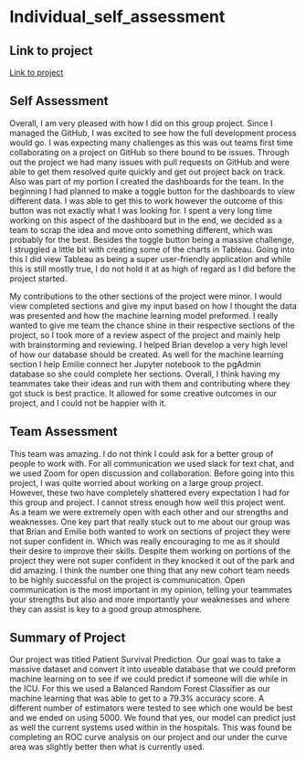 # Individual_self_assessment
## Link to project
[Link to project](https://github.com/Tyfox1206/Patient_Survival_Prediction)

## Self Assessment

Overall, I am very pleased with how I did on this group project. Since I managed the GitHub, I was excited to see how the full development process would go. I was expecting many challenges as this was out teams first time collaborating on a project on GitHub so there bound to be issues. Through out the project we had many issues with pull requests on GitHub and were able to get them resolved quite quickly and get out project back on track.  Also was part of my portion I created the dashboards for the team. In the beginning I had planned to make a toggle button for the dashboards to view different data. I was able to get this to work however the outcome of this button was not exactly what I was looking for. I spent a very long time working on this aspect of the dashboard but in the end, we decided as a team to scrap the idea and move onto something different, which was probably for the best. Besides the toggle button being a massive challenge, I struggled a little bit with creating some of the charts in Tableau. Going into this I did view Tableau as being a super user-friendly application and while this is still mostly true, I do not hold it at as high of regard as I did before the project started. 

My contributions to the other sections of the project were minor. I would view completed sections and give my input based on how I thought the data was presented and how the machine learning model preformed. I really wanted to give me team the chance shine in their respective sections of the project, so I took more of a review aspect of the project and mainly help with brainstorming and reviewing. I helped Brian develop a very high level of how our database should be created. As well for the machine learning section I help Emilie connect her Jupyter notebook to the pgAdmin database so she could complete her sections. Overall, I think having my teammates take their ideas and run with them and contributing where they got stuck is best practice. It allowed for some creative outcomes in our project, and I could not be happier with it. 

## Team Assessment

This team was amazing. I do not think I could ask for a better group of people to work with. For all communication we used slack for text chat, and we used Zoom for open discussion and collaboration. Before going into this project, I was quite worried about working on a large group project. However, these two have completely shattered every expectation I had for this group and project. I cannot stress enough how well this project went. As a team we were extremely open with each other and our strengths and weaknesses. One key part that really stuck out to me about our group was that Brian and Emilie both wanted to work on sections of project they were not super confident in. Which was really encouraging to me as it should their desire to improve their skills. Despite them working on portions of the project they were not super confident in they knocked it out of the park and did amazing. I think the number one thing that any new cohort team needs to be highly successful on the project is communication. Open communication is the most important in my opinion, telling your teammates your strengths but also and more importantly your weaknesses and where they can assist is key to a good group atmosphere. 

## Summary of Project

Our project was titled Patient Survival Prediction. Our goal was to take a massive dataset and convert it into useable database that we could preform machine learning on to see if we could predict if someone will die while in the ICU. For this we used a Balanced Random Forest Classifier as our machine learning that was able to get to a 79.3% accuracy score. A different number of estimators were tested to see which one would be best and we ended on using 5000. We found that yes, our model can predict just as well the current systems used within in the hospitals. This was found be completing an ROC curve analysis on our project and our under the curve area was slightly better then what is currently used. 
